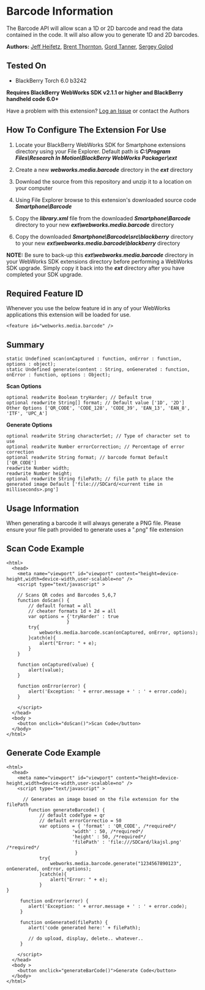# Barcode Information
The Barcode API will allow scan a 1D or 2D barcode and read the data contained in the code.  It will also allow you to generate 1D and 2D barcodes.

**Authors:** [Jeff Heifetz](https://github.com/jeffheifetz), [Brent Thornton](https://github.com/bthornton32), [Gord Tanner](https://github.com/gtanner), [Sergey Golod](https://github.com/tohman)

## Tested On

* BlackBerry Torch 6.0 b3242

**Requires BlackBerry WebWorks SDK v2.1.1 or higher and BlackBerry handheld code 6.0+**

Have a problem with this extension?  [Log an Issue](https://github.com/blackberry/WebWorks-Community-APIs/issues) or contact the Authors

## How To Configure The Extension For Use

1. Locate your BlackBerry WebWorks SDK for Smartphone extensions directory using your File Explorer.  Default path is _**C:\Program Files\Research In Motion\BlackBerry WebWorks Packager\ext**_

2. Create a new _**webworks.media.barcode**_ directory in the _**ext**_ directory

3. Download the source from this repository and unzip it to a location on your computer

4. Using File Explorer browse to this extension's downloaded source code _**Smartphone\Barcode**_

5. Copy the _**library.xml**_ file from the downloaded _**Smartphone\Barcode**_ directory to your new _**ext\webworks.media.barcode**_ directory

6. Copy the downloaded _**Smartphone\Barcode\src\blackberry**_ directory to your new _**ext\webworks.media.barcode\blackberry**_ directory

**NOTE:** Be sure to back-up this _**ext\webworks.media.barcode**_ directory in your WebWorks SDK extensions directory before performing a WebWorks SDK upgrade. Simply copy it back into the _**ext**_ directory after you have completed your SDK upgrade.

## Required Feature ID
Whenever you use the below feature id in any of your WebWorks applications this extension will be loaded for use.

    <feature id="webworks.media.barcode" />

## Summary

    static Undefined scan(onCaptured : function, onError : function, options : object);
    static Undefined generate(content : String, onGenerated : function, onError : function, options : Object);
	
**Scan Options**

    optional readwrite Boolean tryHarder; // Default true
	optional readwrite String[] format; // Default value ['1D', '2D'] Other Options ['QR_CODE', 'CODE_128', 'CODE_39', 'EAN_13', 'EAN_8', 'ITF', 'UPC_A']
	
**Generate Options**

    optional readwrite String characterSet; // Type of character set to use 
	optional readwrite Number errorCorrection; // Percentage of error correction
	optional readwrite String format; // barcode format Default ['QR_CODE']
	readwrite Number width; 
	readwrite Number height;
	optional readwrite String filePath; // file path to place the generated image Default ['file:///SDCard/<current time in milliseconds>.png']

	
## Usage Information

When generating a barcode it will always generate a PNG file.  Please ensure your file path provided to generate uses a ".png" file extension

## Scan Code Example

    <html>
      <head>
        <meta name="viewport" id="viewport" content="height=device-height,width=device-width,user-scalable=no" />
        <script type="text/javascript" >
        
        // Scans QR codes and Barcodes 5,6,7
        function doScan() {
            // default format = all
            // cheater formats 1d + 2d = all
            var options = {'tryHarder' : true
                          }
            try{
                webworks.media.barcode.scan(onCaptured, onError, options);
            }catch(e){
                alert("Error: " + e);
            }
        }
		 
		function onCaptured(value) {
            alert(value);
		}
		 
		function onError(error) {
            alert('Exception: ' + error.message + ' : ' + error.code);
		}
		 
        </script>
      </head>
      <body >
    	<button onclick="doScan()">Scan Code</button>
      </body>
    </html>

## Generate Code Example

    <html>
      <head>
        <meta name="viewport" id="viewport" content="height=device-height,width=device-width,user-scalable=no" />
        <script type="text/javascript" >
		
	      // Generates an image based on the file extension for the filePath
		    function generateBarcode() {
		        // default codeType = qr
		        // default errorCorrectio = 50
		        var options = { 'format' : 'QR_CODE', /*required*/
		                    'width' : 50, /*required*/
		                    'height' : 50, /*required*/
		                    'filePath' : 'file:///SDCard/lkajsl.png' /*required*/
		                     }
		        try{
		            webworks.media.barcode.generate("1234567890123", onGenerated, onError, options);
		        }catch(e){
		            alert("Error: " + e);
		        }
    }
		 
		 function onError(error) {
			alert('Exception: ' + error.message + ' : ' + error.code);
		 }
		 
		 function onGenerated(filePath) {
		    alert('code generated here:' + filePath);
		
		    // do upload, display, delete.. whatever..
	     }
		 
        </script>
      </head>
      <body >
    	<button onclick="generateBarCode()">Generate Code</button>
      </body>
    </html>

